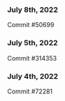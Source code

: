 ### July 8th, 2022

Commit #50699

### July 5th, 2022

Commit #314353


### July 4th, 2022

Commit #72281
